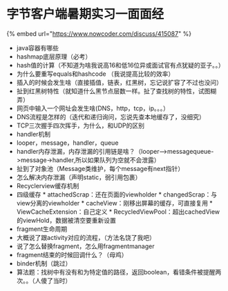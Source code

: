 # 字节客户端暑期实习一面面经

{% embed url="https://www.nowcoder.com/discuss/415087" %}

*  java容器有哪些
*  hashmap底层原理（必考）
  *  hash值的计算（不知道为啥我说高16和低16位异或面试官有点犹疑的亚子。。）
  *  为什么要重写equals和hashcode （我说提高比较的效率）
  *  插入的时候会发生啥（直接插值，链表，红黑树，忘记说扩容了不过也没问）
*  扯到红黑树特性（就知道什么黑节点层数一样。扯了查找树的特性，试图糊弄）
*  网页中输入一个网址会发生啥(DNS，http，tcp，ip。。。）
*  DNS流程是怎样的（迭代和递归询问，忘说先查本地缓存了，没细究）
*  TCP三次握手四次挥手，为什么，和UDP的区别
*  handler机制
  *  looper，message，handler，queue
  *  handler内存泄漏，内存泄漏的引用链是啥？（looper—>messagequeue->message->handler,所以如果队列为空就不会泄露）
  *  扯到了对象池（Message类维护，每个message有next指针）
  *  怎么解决内存泄漏（声明static，弱引用包裹）
*  Recyclerview缓存机制
  *  四级缓存
    *  attachedScrap：还在页面的viewholder
    *  changedScrap：与view分离的viewholder
    *  cacheView：刚移出屏幕的缓存，可直接复用
    *  ViewCacheExtension：自己定义
    *  RecycledViewPool：超出cachedView的viewHold，数据被清空要重新设置
*  fragment生命周期
  *  大概说了跟activity对应的流程，（方法名饶了我吧）
  *  说了怎么替换fragment，怎么用fragmentmanager
  *  fragment结束的时候回调什么？（母鸡）
*  binder机制（跳过）
*  算法题：找树中有没有和为特定值的路径，返回boolean，看错条件被提醒两次。。（人傻了当时）
